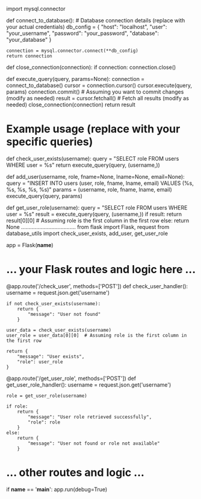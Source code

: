 import mysql.connector

def connect_to_database():
    # Database connection details (replace with your actual credentials)
    db_config = {
        "host": "localhost",
        "user": "your_username",
        "password": "your_password",
        "database": "your_database"
    }

    connection = mysql.connector.connect(**db_config)
    return connection

def close_connection(connection):
    if connection:
        connection.close()

def execute_query(query, params=None):
    connection = connect_to_database()
    cursor = connection.cursor()
    cursor.execute(query, params)
    connection.commit()  # Assuming you want to commit changes (modify as needed)
    result = cursor.fetchall()  # Fetch all results (modify as needed)
    close_connection(connection)
    return result

# Example usage (replace with your specific queries)
def check_user_exists(username):
    query = "SELECT role FROM users WHERE user = %s"
    return execute_query(query, (username,))

def add_user(username, role, fname=None, lname=None, email=None):
    query = "INSERT INTO users (user, role, fname, lname, email) VALUES (%s, %s, %s, %s, %s)"
    params = (username, role, fname, lname, email)
    execute_query(query, params)

def get_user_role(username):
    query = "SELECT role FROM users WHERE user = %s"
    result = execute_query(query, (username,))
    if result:
        return result[0][0]  # Assuming role is the first column in the first row
    else:
        return None
....................................
from flask import Flask, request
from database_utils import check_user_exists, add_user, get_user_role

app = Flask(__name__)

# ... your Flask routes and logic here ...

@app.route('/check_user', methods=['POST'])
def check_user_handler():
    username = request.json.get('username')

    if not check_user_exists(username):
        return {
            "message": "User not found"
        }

    user_data = check_user_exists(username)
    user_role = user_data[0][0]  # Assuming role is the first column in the first row

    return {
        "message": "User exists",
        "role": user_role
    }

@app.route('/get_user_role', methods=['POST'])
def get_user_role_handler():
    username = request.json.get('username')

    role = get_user_role(username)

    if role:
        return {
            "message": "User role retrieved successfully",
            "role": role
        }
    else:
        return {
            "message": "User not found or role not available"
        }

# ... other routes and logic ...

if __name__ == '__main__':
    app.run(debug=True)
